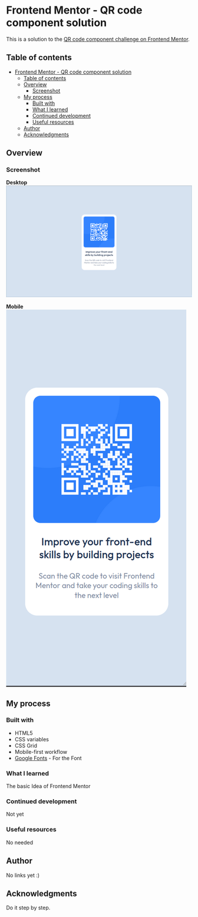 # Frontend Mentor - QR code component solution

This is a solution to the [QR code component challenge on Frontend Mentor](https://www.frontendmentor.io/challenges/qr-code-component-iux_sIO_H).

## Table of contents

- [Frontend Mentor - QR code component solution](#frontend-mentor---qr-code-component-solution)
  - [Table of contents](#table-of-contents)
  - [Overview](#overview)
    - [Screenshot](#screenshot)
  - [My process](#my-process)
    - [Built with](#built-with)
    - [What I learned](#what-i-learned)
    - [Continued development](#continued-development)
    - [Useful resources](#useful-resources)
  - [Author](#author)
  - [Acknowledgments](#acknowledgments)

## Overview

### Screenshot

**Desktop**
![](./design/desktop-actual.png)

**Mobile**
![](./design/mobile-actual.png)

## My process

### Built with

- HTML5
- CSS variables
- CSS Grid
- Mobile-first workflow
- [Google Fonts](https://fonts.google.com/) - For the Font

### What I learned

The basic Idea of Frontend Mentor


### Continued development

Not yet

### Useful resources

No needed

## Author

No links yet :)

## Acknowledgments

Do it step by step.